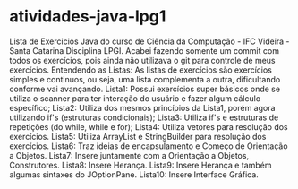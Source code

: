 # atividades-java-lpg1
Lista de Exercicios Java do curso de Ciência da Computação - IFC Videira - Santa Catarina
Disciplina LPGI.
Acabei fazendo somente um commit com todos os exercícios, pois ainda não utilizava o git para controle de meus exercícios.
Entendendo as Listas: As listas de exercícios são exercícios simples e continuos, ou seja, uma lista complementa a outra,
dificultando conforme vai avançando.
Lista1: Possui exercícios super básicos onde se utiliza o scanner para ter interação do usuário e fazer algum cálculo específico;
Lista2: Utiliza dos mesmos princípios da Lista1, porém agora utilizando if's (estruturas condicionais);
Lista3: Utiliza if's e estruturas de repetições (do while, while e for);
Lista4: Utiliza vetores para resolução dos exercícios.
Lista5: Utiliza ArrayList e StringBuilder para resolução dos exercícios.
Lista6: Traz ideias de encapsulamento e Começo de Orientação a Objetos.
Lista7: Insere juntamente com a Orientação a Objetos, Construtores.
Lista8: Insere Herança.
Lista9: Insere Herança e também algumas sintaxes do JOptionPane.
Lista10: Insere Interface Gráfica.
